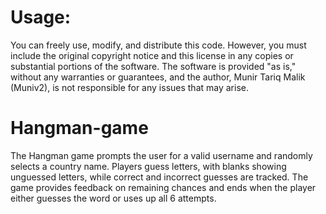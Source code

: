 # Usage:
You can freely use, modify, and distribute this code. However, you must include the original copyright notice and this license in any copies or substantial portions of the software. The software is provided "as is," without any warranties or guarantees, and the author, Munir Tariq Malik (Muniv2), is not responsible for any issues that may arise.

# Hangman-game
The Hangman game prompts the user for a valid username and randomly selects a country name. Players guess letters, with blanks showing unguessed letters, while correct and incorrect guesses are tracked. The game provides feedback on remaining chances and ends when the player either guesses the word or uses up all 6 attempts.
